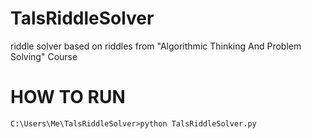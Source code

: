 # TalsRiddleSolver
riddle solver based on riddles from "Algorithmic Thinking And Problem Solving" Course

# HOW TO RUN
```C:\Users\Me\TalsRiddleSolver>python TalsRiddleSolver.py```
